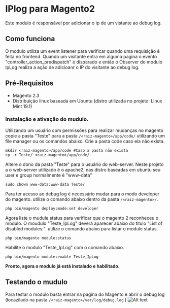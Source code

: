 # IPlog para Magento2

Este modulo é responsável por adicionar o ip de um vistante ao debug log.

## Como funciona

O modulo utiliza um event listener para verificar quando uma requisição é feita no
frontend. Quando um visitante entra em alguma pagina o evento "controller_action_predispatch" é disparado e então o Observer do modulo IpLog realiza a ação de adicioanr o IP do visitante ao debug log.

## Pré-Requisitos

* Magento 2.3
* Distribuição linux baseada em Ubuntu (distro utilizada no projeto: Linux Mint 19.1)

### Instalação e ativação do mudulo.

Utilizando um usuário com permissões para realizar mudanças no magento copie a pasta "Teste" para a pasta `/<raiz-magento>/app/code/` utilizando um file manager ou os comandos abaixo. 
Crie a pasta code caso ela não exista.

```
mkdir <raiz-magento>/app/code #Caso a pasta não exista
cp -r Teste/ <raiz-magento>/app/code/
```

Altere o dono da pasta "Teste" para o usuário do web-server. Neste projeto a o web-server utilizado é o apache2, nas distro baseadas em ubuntu seu user e group normalmente é "www-data"

```
sudo chown www-data:www-data Teste/
```
Para ter acesso ao debug log é necessário mudar para o modo developer do magento. utilize o comando abaixo dentro da pasta `/<raiz-magento>/`.
```
php bin/magento deploy:mode:set developer
```
Agora liste o mudule status para verificar que o magento 2 reconheceu o modulo. O moudulo "Teste_IpLog" deverá aparecer abaixo do titulo "List of disabled modules:". utilize o comando abaixo para listar o module status.
```
php bin/magento module:status
```
Habilite o modulo "Teste_IpLog" com o comando abaixo.
```
php bin/magento module:enable Teste_IpLog
```
**Pronto,  agora  o modulo já está instalado e habilitado.**


## Testando o mudulo

Para testar o modulo basta entrar na pagina do Magento e abrir o debug log (locazilado na pasta `/<raiz-magento>/var/log/debug.log` )
![Alt text](/../<master>/pic1.png?raw=true "Optional Title")

